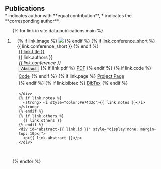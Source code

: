 <h2 id="publications" style="margin: 2px 0px -15px;">Publications</h2>
<br>
* indicates author with **equal contribution**, † indicates the **corresponding author**.
<div class="publications">
<ol class="bibliography">

{% for link in site.data.publications.main %}

<li>
<div class="pub-row">
  <div class="col-sm-3 abbr" style="position: relative;padding-right: 15px;padding-left: 15px;">
    {% if link.image %} 
    <img src="{{ link.image }}" class="teaser img-fluid z-depth-1" style="width=100;height=40%">
    {% endif %}
    {% if link.conference_short %} 
    <abbr class="badge">{{ link.conference_short }}</abbr>
    {% endif %}
  </div>
  <div class="col-sm-9" style="position: relative;padding-right: 15px;padding-left: 20px;">
      <div class="title"><a href="{{ link.pdf }}">{{ link.title }}</a></div>
      <div class="author">{{ link.authors }}</div>
      <div class="periodical"><em>{{ link.conference }}</em>
      </div>
    <div class="links" style="display: flex; gap: 5px; flex-wrap: wrap;">
      <button onclick="toggleAbstract('{{ link.id }}')" class="btn btn-sm z-depth-0 link-btn" role="button">Abstract</button>
      {% if link.pdf %} 
      <a href="{{ link.pdf }}" class="btn btn-sm z-depth-0 link-btn" role="button" target="_blank">PDF</a>
      {% endif %}
      {% if link.code %} 
      <a href="{{ link.code }}" class="btn btn-sm z-depth-0 link-btn" role="button" target="_blank">Code</a>
      {% endif %}
      {% if link.page %} 
      <a href="{{ link.page }}" class="btn btn-sm z-depth-0 link-btn" role="button" target="_blank">Project Page</a>
      {% endif %}
      {% if link.bibtex %} 
      <a href="{{ link.bibtex }}" class="btn btn-sm z-depth-0 link-btn" role="button" target="_blank">BibTex</a>
      {% endif %}
      
    </div>
    {% if link.notes %} 
      <strong> <i style="color:#e74d3c">{{ link.notes }}</i></strong>
    {% endif %}
    {% if link.others %} 
      {{ link.others }}
    {% endif %}
    <div id="abstract-{{ link.id }}" style="display:none; margin-top: 10px;">
      <p>{{ link.abstract }}</p>
    </div>
  </div>
</div>
</li>

<br>

{% endfor %}

</ol>
</div>

<script>
  function toggleAbstract(id) {
    var abstractDiv = document.getElementById('abstract-' + id);
    if (abstractDiv.style.display === 'none') {
      abstractDiv.style.display = 'block';
    } else {
      abstractDiv.style.display = 'none';
    }
  }
</script>
